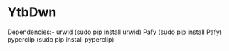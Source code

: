 # YtbDwn

Dependencies:-
  urwid  (sudo pip install urwid)
  Pafy (sudo pip install Pafy)
  pyperclip (sudo pip install pyperclip)
